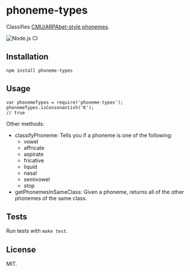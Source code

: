 phoneme-types
==================

Classifies [CMU/ARPAbet-style phonemes](http://www.speech.cs.cmu.edu/cgi-bin/cmudict#phones).

![Node.js CI](https://github.com/jimkang/phoneme-types/workflows/Node.js%20CI/badge.svg)

Installation
------------

    npm install phoneme-types

Usage
-----

    var phonemeTypes = require('phoneme-types');
    phonemeTypes.isConsonantish('K');
    // true

Other methods:

- classifyPhoneme: Tells you if a phoneme is one of the following:
  - vowel
  - affricate
  - aspirate
  - fricative
  - liquid
  - nasal
  - semivowel
  - stop
- getPhonemesInSameClass: Given a phoneme, returns all of the other phonemes of the same class.

Tests
-----

Run tests with `make test`.

License
-------

MIT.

